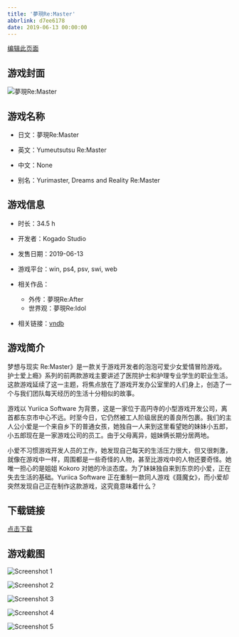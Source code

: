 ```yaml
---
title: '夢現Re:Master'
abbrlink: d7ee6178
date: 2019-06-13 00:00:00
---
```

[编辑此页面](https://github.com/ACG-3/ADV3-source/blob/main/source/_posts/%E5%A4%A2%E7%8F%BEReMaster.md)

## 游戏封面

![夢現Re:Master](https://pan.timero.xyz/d/onedrive/img_lib_001/%E5%A4%A2%E7%8F%BEReMaster_cover.avif)


## 游戏名称

- 日文：夢現Re:Master
- 英文：Yumeutsutsu Re:Master
- 中文：None

- 别名：Yurimaster, Dreams and Reality Re:Master


## 游戏信息

- 时长：34.5 h
- 开发者：Kogado Studio
- 发售日期：2019-06-13
- 游戏平台：win, ps4, psv, swi, web
- 相关作品：
   - 外传：夢現Re:After
   - 世界观：夢現Re:Idol

- 相关链接：[vndb](https://vndb.org/v24328)


## 游戏简介

梦想与现实 Re:Master》是一款关于游戏开发者的泡泡可爱少女爱情冒险游戏。护士爱上瘾》系列的前两款游戏主要讲述了医院护士和护理专业学生的职业生活。这款游戏延续了这一主题，将焦点放在了游戏开发办公室里的人们身上，创造了一个与我们团队每天经历的生活十分相似的故事。

游戏以 Yuriica Software 为背景，这是一家位于高円寺的小型游戏开发公司，离首都东京市中心不远。时至今日，它仍然被工人阶级居民的善良所包裹。我们的主人公小爱是一个来自乡下的普通女孩，她独自一人来到这里看望她的妹妹小五郎，小五郎现在是一家游戏公司的员工。由于父母离异，姐妹俩长期分居两地。

小爱不习惯游戏开发人员的工作，她发现自己每天的生活压力很大，但又很刺激，就像在游戏中一样，周围都是一些奇怪的人物，甚至比游戏中的人物还要奇怪。她唯一担心的是姐姐 Kokoro 对她的冷淡态度。为了妹妹独自来到东京的小爱，正在失去生活的基础。Yuriica Software 正在重制一款同人游戏《聂魔女》，而小爱却突然发现自己正在制作这款游戏，这究竟意味着什么？




## 下载链接

[点击下载](https://pan.timero.xyz/onedrive/adv_lib_001/%E5%A4%A2%E7%8F%BEReMaster)


## 游戏截图


![Screenshot 1](https://pan.timero.xyz/d/onedrive/img_lib_001/%E5%A4%A2%E7%8F%BEReMaster_Screenshot_1.avif)

![Screenshot 2](https://pan.timero.xyz/d/onedrive/img_lib_001/%E5%A4%A2%E7%8F%BEReMaster_Screenshot_2.avif)

![Screenshot 3](https://pan.timero.xyz/d/onedrive/img_lib_001/%E5%A4%A2%E7%8F%BEReMaster_Screenshot_3.avif)

![Screenshot 4](https://pan.timero.xyz/d/onedrive/img_lib_001/%E5%A4%A2%E7%8F%BEReMaster_Screenshot_4.avif)

![Screenshot 5](https://pan.timero.xyz/d/onedrive/img_lib_001/%E5%A4%A2%E7%8F%BEReMaster_Screenshot_5.avif)

